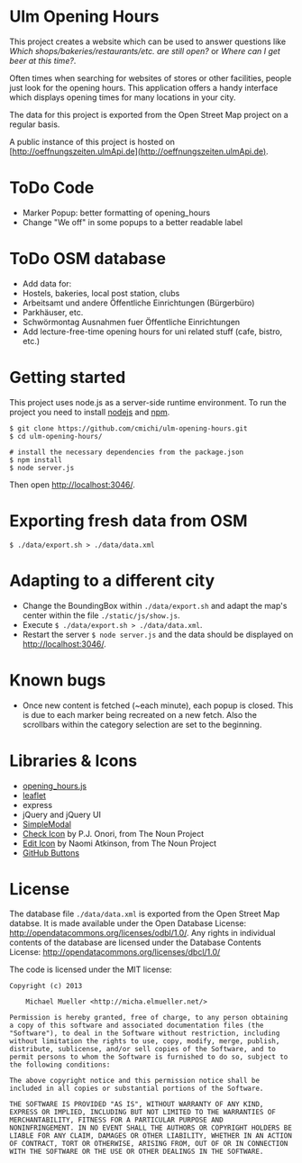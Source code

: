# Ulm Opening Hours

This project creates a website which can be used to answer questions 
like *Which shops/bakeries/restaurants/etc. are still open?* or
*Where can I get beer at this time?*.

Often times when searching for websites of stores or other facilities,
people just look for the opening hours. This application offers a handy
interface which displays opening times for many locations in your city.

The data for this project is exported from the Open Street Map project on a
regular basis. 

A public instance of this project is hosted on 
[http://oeffnungszeiten.ulmApi.de](http://oeffnungszeiten.ulmApi.de).


# ToDo Code

 * Marker Popup: better formatting of opening_hours
 * Change "We off" in some popups to a better readable label


# ToDo OSM database

 * Add data for: 
  * Hostels, bakeries, local post station, clubs
  * Arbeitsamt und andere Öffentliche Einrichtungen (Bürgerbüro)
  * Parkhäuser, etc.
  * Schwörmontag Ausnahmen fuer Öffentliche Einrichtungen 
 * Add lecture-free-time opening hours for uni related stuff (cafe, bistro, etc.)


# Getting started

This project uses node.js as a server-side runtime environment.
To run the project you need to install [nodejs](http://nodejs.org/) 
and [npm](https://npmjs.org/).

	$ git clone https://github.com/cmichi/ulm-opening-hours.git
	$ cd ulm-opening-hours/

	# install the necessary dependencies from the package.json
	$ npm install	
	$ node server.js

Then open [http://localhost:3046/](http://localhost:3046).


# Exporting fresh data from OSM

	$ ./data/export.sh > ./data/data.xml


# Adapting to a different city

 * Change the BoundingBox within `./data/export.sh` and adapt the map's
 center within the file `./static/js/show.js`.
 * Execute `$ ./data/export.sh > ./data/data.xml`.
 * Restart the server `$ node server.js` and the data should be displayed on [http://localhost:3046/](http://localhost:3046).


# Known bugs

 * Once new content is fetched (~each minute), each popup is closed. This
 is due to each marker being recreated on a new fetch. Also the scrollbars
 within the category selection are set to the beginning.


# Libraries & Icons

 * [opening_hours.js](https://github.com/AMDmi3/opening_hours.js/)
 * [leaflet](https://github.com/Leaflet/Leaflet)
 * express
 * jQuery and jQuery UI
 * [SimpleModal](https://github.com/ericmmartin/simplemodal)
 * [Check Icon](http://thenounproject.com/noun/check-mark/#icon-No2784) by P.J. Onori, from The Noun Project
 * [Edit Icon](http://thenounproject.com/noun/edit/#icon-No5587) by Naomi Atkinson, from The Noun Project
 * [GitHub Buttons](https://github.com/mdo/github-buttons)


# License

The database file `./data/data.xml` is exported from the Open Street Map
databse. It is made available under the Open Database License:
http://opendatacommons.org/licenses/odbl/1.0/. Any rights in individual
contents of the database are licensed under the Database Contents License:
http://opendatacommons.org/licenses/dbcl/1.0/

The code is licensed under the MIT license:

	Copyright (c) 2013

		Michael Mueller <http://micha.elmueller.net/>

	Permission is hereby granted, free of charge, to any person obtaining
	a copy of this software and associated documentation files (the
	"Software"), to deal in the Software without restriction, including
	without limitation the rights to use, copy, modify, merge, publish,
	distribute, sublicense, and/or sell copies of the Software, and to
	permit persons to whom the Software is furnished to do so, subject to
	the following conditions:

	The above copyright notice and this permission notice shall be
	included in all copies or substantial portions of the Software.

	THE SOFTWARE IS PROVIDED "AS IS", WITHOUT WARRANTY OF ANY KIND,
	EXPRESS OR IMPLIED, INCLUDING BUT NOT LIMITED TO THE WARRANTIES OF
	MERCHANTABILITY, FITNESS FOR A PARTICULAR PURPOSE AND
	NONINFRINGEMENT. IN NO EVENT SHALL THE AUTHORS OR COPYRIGHT HOLDERS BE
	LIABLE FOR ANY CLAIM, DAMAGES OR OTHER LIABILITY, WHETHER IN AN ACTION
	OF CONTRACT, TORT OR OTHERWISE, ARISING FROM, OUT OF OR IN CONNECTION
	WITH THE SOFTWARE OR THE USE OR OTHER DEALINGS IN THE SOFTWARE.



